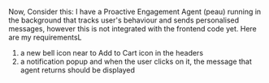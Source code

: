 Now, Consider this:
 I have a Proactive Engagement Agent (peau) running in the background that tracks user's behaviour and sends personalised messages, however this is not integrated with the frontend code yet. Here are my requirementsL
1. a new bell icon near to Add to Cart icon in the headers 
2. a notification popup and when the user clicks on it, the message that agent returns should be displayed